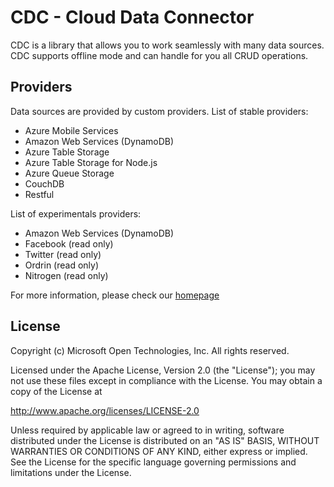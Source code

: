 CDC - Cloud Data Connector
==========

CDC is a library that allows you to work seamlessly with many data sources.
CDC supports offline mode and can handle for you all CRUD operations. 

## Providers
Data sources are provided by custom providers.
List of stable providers:
- Azure Mobile Services
- Amazon Web Services (DynamoDB)
- Azure Table Storage
- Azure Table Storage for Node.js
- Azure Queue Storage
- CouchDB
- Restful 

List of experimentals providers:
- Amazon Web Services (DynamoDB) 
- Facebook (read only)
- Twitter (read only)
- Ordrin (read only)
- Nitrogen (read only)

For more information, please check our [homepage](http://clouddataconnector.azurewebsites.net/)

## License
Copyright (c) Microsoft Open Technologies, Inc. All rights reserved.
 
Licensed under the Apache License, Version 2.0 (the "License"); you may not use these files except in compliance with the License. You may obtain a copy of the License at
 
http://www.apache.org/licenses/LICENSE-2.0
 
Unless required by applicable law or agreed to in writing, software distributed under the License is distributed on an "AS IS" BASIS, WITHOUT WARRANTIES OR CONDITIONS OF ANY KIND, either express or implied. See the License for the specific language governing permissions and limitations under the License.
